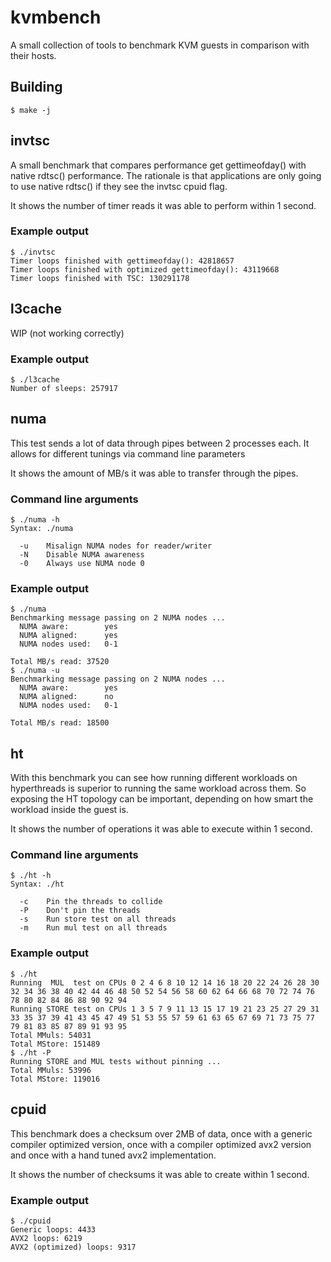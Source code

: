 # kvmbench

A small collection of tools to benchmark KVM guests in comparison with their hosts.

## Building

```
$ make -j
```

## invtsc

A small benchmark that compares performance get gettimeofday() with native
rdtsc() performance. The rationale is that applications are only going to use
native rdtsc() if they see the invtsc cpuid flag.

It shows the number of timer reads it was able to perform within 1 second.

### Example output

```
$ ./invtsc
Timer loops finished with gettimeofday(): 42818657
Timer loops finished with optimized gettimeofday(): 43119668
Timer loops finished with TSC: 130291178
```

## l3cache

WIP (not working correctly)

### Example output

```
$ ./l3cache
Number of sleeps: 257917
```

## numa

This test sends a lot of data through pipes between 2 processes each. It allows
for different tunings via command line parameters

It shows the amount of MB/s it was able to transfer through the pipes.

### Command line arguments

```
$ ./numa -h
Syntax: ./numa

  -u    Misalign NUMA nodes for reader/writer
  -N    Disable NUMA awareness
  -0    Always use NUMA node 0
```

### Example output

```
$ ./numa
Benchmarking message passing on 2 NUMA nodes ...
  NUMA aware:        yes
  NUMA aligned:      yes
  NUMA nodes used:   0-1

Total MB/s read: 37520
$ ./numa -u
Benchmarking message passing on 2 NUMA nodes ...
  NUMA aware:        yes
  NUMA aligned:      no
  NUMA nodes used:   0-1

Total MB/s read: 18500
```

## ht

With this benchmark you can see how running different workloads on hyperthreads
is superior to running the same workload across them. So exposing the HT
topology can be important, depending on how smart the workload inside the guest
is.

It shows the number of operations it was able to execute within 1 second.

### Command line arguments

```
$ ./ht -h
Syntax: ./ht

  -c    Pin the threads to collide
  -P    Don't pin the threads
  -s    Run store test on all threads
  -m    Run mul test on all threads
```

### Example output

```
$ ./ht
Running  MUL  test on CPUs 0 2 4 6 8 10 12 14 16 18 20 22 24 26 28 30 32 34 36 38 40 42 44 46 48 50 52 54 56 58 60 62 64 66 68 70 72 74 76 78 80 82 84 86 88 90 92 94
Running STORE test on CPUs 1 3 5 7 9 11 13 15 17 19 21 23 25 27 29 31 33 35 37 39 41 43 45 47 49 51 53 55 57 59 61 63 65 67 69 71 73 75 77 79 81 83 85 87 89 91 93 95
Total MMuls: 54031
Total MStore: 151489
$ ./ht -P
Running STORE and MUL tests without pinning ...
Total MMuls: 53996
Total MStore: 119016
```

## cpuid

This benchmark does a checksum over 2MB of data, once with a generic compiler
optimized version, once with a compiler optimized avx2 version and once with
a hand tuned avx2 implementation.

It shows the number of checksums it was able to create within 1 second.

### Example output

```
$ ./cpuid
Generic loops: 4433
AVX2 loops: 6219
AVX2 (optimized) loops: 9317
```
